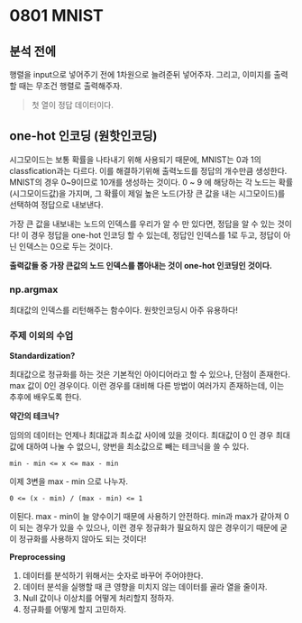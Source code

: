 # 0801 MNIST

## 분석 전에

행렬을 input으로 넣어주기 전에 1차원으로 늘려준뒤 넣어주자. 그리고, 이미지를 출력할 때는 무조건 행렬로 출력해주자.

> 첫 열이 정답 데이터이다. 

## one-hot 인코딩 (원핫인코딩)

시그모이드는 보통 확률을 나타내기 위해 사용되기 때문에, MNIST는 0과 1의 classfication과는 다르다. 이를 해결하기위해 출력노드를 정답의 개수만큼 생성한다. MNIST의 경우 0~9이므로 10개를 생성하는 것이다. 0 ~ 9 에 해당하는 각 노드는 확률(시그모이드값)을 가지며, 그 확률이 제일 높은 노드(가장 큰 값을 내는 시그모이드)를 선택하여 정답으로 내보낸다. 

가장 큰 값을 내보내는 노드의 인덱스를 우리가 알 수 만 있다면, 정답을 알 수 있는 것이다! 이 경우 정답을 one-hot 인코딩 할 수 있는데, 정답인 인덱스를 1로 두고, 정답이 아닌 인덱스는 0으로 두는 것이다.

**출력값들 중 가장 큰값의 노드 인덱스를 뽑아내는 것이 one-hot 인코딩인 것이다.**

### np.argmax

최대값의 인덱스를 리턴해주는 함수이다. 원핫인코딩시 아주 유용하다!

### 주제 이외의 수업

__Standardization?__

최대값으로 정규화를 하는 것은 기본적인 아이디어라고 할 수 있으나, 단점이 존재한다. max 값이 0인 경우이다. 이런 경우를 대비해 다른 방법이 여러가지 존재하는데, 이는 추후에 배우도록 한다.

__약간의 테크닉?__

임의의 데이터는 언제나 최대값과 최소값 사이에 있을 것이다. 최대값이 0 인 경우 최대값에 대하여 나눌 수 없으니, 양번을 최소값으로 빼는 테크닉을 쓸 수 있다.

```
min - min <= x <= max - min
```

이제 3변을 max - min 으로 나누자.

```
0 <= (x - min) / (max - min) <= 1
```

이된다. max - min이 늘 양수이기 때문에 사용하기 안전하다. min과 max가 같아져 0이 되는 경우가 있을 수 있으나, 이런 경우 정규화가 필요하지 않은 경우이기 때문에 굳이 정규화를 사용하지 않아도 되는 것이다!

__Preprocessing__

1. 데이터를 분석하기 위해서는 숫자로 바꾸어 주어야한다.
2. 데이터 분석을 실행할 때 큰 영향을 미치지 않는 데이터를 골라 열을 줄이자.
3. Null 값이나 이상치를 어떻게 처리할지 정하자.
4. 정규화를 어떻게 할지 고민하자.

